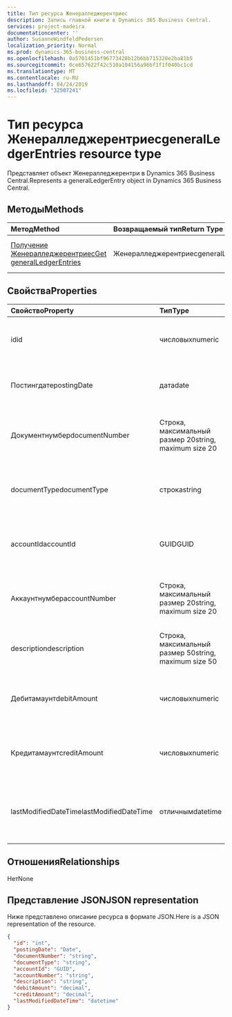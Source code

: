 ```yaml
---
title: Тип ресурса Женералледжерентриес
description: Запись главной книги в Dynamics 365 Business Central.
services: project-madeira
documentationcenter: ''
author: SusanneWindfeldPedersen
localization_priority: Normal
ms.prod: dynamics-365-business-central
ms.openlocfilehash: 0a5701451bf96773428b12b6bb715320e2ba81b5
ms.sourcegitcommit: 0ce657622f42c510a104156a96bf1f1f040bc1cd
ms.translationtype: MT
ms.contentlocale: ru-RU
ms.lasthandoff: 04/24/2019
ms.locfileid: "32507241"
---
```

# <a name="generalledgerentries-resource-type"></a><span data-ttu-id="05e54-103">Тип ресурса Женералледжерентриес</span><span class="sxs-lookup"><span data-stu-id="05e54-103">generalLedgerEntries resource type</span></span>
<span data-ttu-id="05e54-104">Представляет объект Женералледжерентри в Dynamics 365 Business Central.</span><span class="sxs-lookup"><span data-stu-id="05e54-104">Represents a generalLedgerEntry object in Dynamics 365 Business Central.</span></span>

## <a name="methods"></a><span data-ttu-id="05e54-105">Методы</span><span class="sxs-lookup"><span data-stu-id="05e54-105">Methods</span></span>

| <span data-ttu-id="05e54-106">Метод</span><span class="sxs-lookup"><span data-stu-id="05e54-106">Method</span></span>       | <span data-ttu-id="05e54-107">Возвращаемый тип</span><span class="sxs-lookup"><span data-stu-id="05e54-107">Return Type</span></span>  |<span data-ttu-id="05e54-108">Описание</span><span class="sxs-lookup"><span data-stu-id="05e54-108">Description</span></span>|
|:-------------|:-------------|:----------|
|[<span data-ttu-id="05e54-109">Получение Женералледжерентриес</span><span class="sxs-lookup"><span data-stu-id="05e54-109">Get generalLedgerEntries</span></span>](../api/dynamics-generalledgerentries-get.md)|<span data-ttu-id="05e54-110">Женералледжерентриес</span><span class="sxs-lookup"><span data-stu-id="05e54-110">generalLedgerEntries</span></span>|<span data-ttu-id="05e54-111">Получение объекта финансовой операции.</span><span class="sxs-lookup"><span data-stu-id="05e54-111">Get a G/L entry object.</span></span>|

## <a name="properties"></a><span data-ttu-id="05e54-112">Свойства</span><span class="sxs-lookup"><span data-stu-id="05e54-112">Properties</span></span>
| <span data-ttu-id="05e54-113">Свойство</span><span class="sxs-lookup"><span data-stu-id="05e54-113">Property</span></span>           | <span data-ttu-id="05e54-114">Тип</span><span class="sxs-lookup"><span data-stu-id="05e54-114">Type</span></span>                  |<span data-ttu-id="05e54-115">Описание</span><span class="sxs-lookup"><span data-stu-id="05e54-115">Description</span></span>                                  |
|:-------------------|:----------------------|:--------------------------------------------|
|<span data-ttu-id="05e54-116">id</span><span class="sxs-lookup"><span data-stu-id="05e54-116">id</span></span>                  |<span data-ttu-id="05e54-117">числовых</span><span class="sxs-lookup"><span data-stu-id="05e54-117">numeric</span></span>                |<span data-ttu-id="05e54-118">Уникальный идентификатор финансовой операции.</span><span class="sxs-lookup"><span data-stu-id="05e54-118">The unique ID of the G/L Entry.</span></span>              |
|<span data-ttu-id="05e54-119">Постингдате</span><span class="sxs-lookup"><span data-stu-id="05e54-119">postingDate</span></span>         |<span data-ttu-id="05e54-120">дата</span><span class="sxs-lookup"><span data-stu-id="05e54-120">date</span></span>                   |<span data-ttu-id="05e54-121">Указывает дату учета финансовой операции.</span><span class="sxs-lookup"><span data-stu-id="05e54-121">Specifies the posting date of the G/L Entry.</span></span> |
|<span data-ttu-id="05e54-122">Документнумбер</span><span class="sxs-lookup"><span data-stu-id="05e54-122">documentNumber</span></span>      |<span data-ttu-id="05e54-123">Строка, максимальный размер 20</span><span class="sxs-lookup"><span data-stu-id="05e54-123">string, maximum size 20</span></span>|<span data-ttu-id="05e54-124">Указывает номер документа в финансовой операции.</span><span class="sxs-lookup"><span data-stu-id="05e54-124">Specifies the document number of the G/L Entry.</span></span>|
|<span data-ttu-id="05e54-125">documentType</span><span class="sxs-lookup"><span data-stu-id="05e54-125">documentType</span></span>        |<span data-ttu-id="05e54-126">строка</span><span class="sxs-lookup"><span data-stu-id="05e54-126">string</span></span>                 |<span data-ttu-id="05e54-127">Указывает тип документа для финансовой операции.</span><span class="sxs-lookup"><span data-stu-id="05e54-127">Specifies the document type of the G/L Entry.</span></span>|
|<span data-ttu-id="05e54-128">accountId</span><span class="sxs-lookup"><span data-stu-id="05e54-128">accountId</span></span>           |<span data-ttu-id="05e54-129">GUID</span><span class="sxs-lookup"><span data-stu-id="05e54-129">GUID</span></span>                   |<span data-ttu-id="05e54-130">Определяет accountId финансовой операции.</span><span class="sxs-lookup"><span data-stu-id="05e54-130">Specifies the accountId of the G/L Entry.</span></span>    |
|<span data-ttu-id="05e54-131">Аккаунтнумбер</span><span class="sxs-lookup"><span data-stu-id="05e54-131">accountNumber</span></span>       |<span data-ttu-id="05e54-132">Строка, максимальный размер 20</span><span class="sxs-lookup"><span data-stu-id="05e54-132">string, maximum size 20</span></span>|<span data-ttu-id="05e54-133">Указывает Аккаунтнумбер финансовой операции.</span><span class="sxs-lookup"><span data-stu-id="05e54-133">Specifies the accountNumber of the G/L Entry.</span></span>|
|<span data-ttu-id="05e54-134">description</span><span class="sxs-lookup"><span data-stu-id="05e54-134">description</span></span>         |<span data-ttu-id="05e54-135">Строка, максимальный размер 50</span><span class="sxs-lookup"><span data-stu-id="05e54-135">string, maximum size 50</span></span>|<span data-ttu-id="05e54-136">Задает описание финансовой операции.</span><span class="sxs-lookup"><span data-stu-id="05e54-136">Specifies the description of the G/L Entry.</span></span>  |
|<span data-ttu-id="05e54-137">Дебитамаунт</span><span class="sxs-lookup"><span data-stu-id="05e54-137">debitAmount</span></span>         |<span data-ttu-id="05e54-138">числовых</span><span class="sxs-lookup"><span data-stu-id="05e54-138">numeric</span></span>                |<span data-ttu-id="05e54-139">Указывает Дебитамаунт финансовой операции.</span><span class="sxs-lookup"><span data-stu-id="05e54-139">Specifies the debitAmount of the G/L Entry.</span></span>  |
|<span data-ttu-id="05e54-140">Кредитамаунт</span><span class="sxs-lookup"><span data-stu-id="05e54-140">creditAmount</span></span>        |<span data-ttu-id="05e54-141">числовых</span><span class="sxs-lookup"><span data-stu-id="05e54-141">numeric</span></span>                |<span data-ttu-id="05e54-142">Указывает Кредитамаунт финансовой операции.</span><span class="sxs-lookup"><span data-stu-id="05e54-142">Specifies the creditAmount of the G/L Entry.</span></span> |
|<span data-ttu-id="05e54-143">lastModifiedDateTime</span><span class="sxs-lookup"><span data-stu-id="05e54-143">lastModifiedDateTime</span></span>|<span data-ttu-id="05e54-144">отличным</span><span class="sxs-lookup"><span data-stu-id="05e54-144">datetime</span></span>               |<span data-ttu-id="05e54-145">Дата и время последнего изменения финансовой операции.</span><span class="sxs-lookup"><span data-stu-id="05e54-145">The last datetime the G/L Entry was modified.</span></span>|


## <a name="relationships"></a><span data-ttu-id="05e54-146">Отношения</span><span class="sxs-lookup"><span data-stu-id="05e54-146">Relationships</span></span>
<span data-ttu-id="05e54-147">Нет</span><span class="sxs-lookup"><span data-stu-id="05e54-147">None</span></span>

## <a name="json-representation"></a><span data-ttu-id="05e54-148">Представление JSON</span><span class="sxs-lookup"><span data-stu-id="05e54-148">JSON representation</span></span>

<span data-ttu-id="05e54-149">Ниже представлено описание ресурса в формате JSON.</span><span class="sxs-lookup"><span data-stu-id="05e54-149">Here is a JSON representation of the resource.</span></span>


```json
{
  "id": "int",
  "postingDate": "Date",
  "documentNumber": "string",
  "documentType": "string",
  "accountId": "GUID",
  "accountNumber": "string",
  "description": "string",
  "debitAmount": "decimal",
  "creditAmount": "decimal",
  "lastModifiedDateTime": "datetime"
}

```

